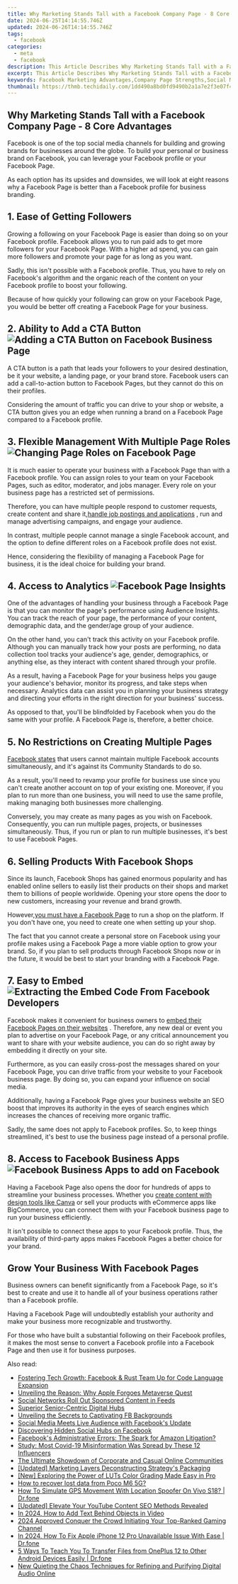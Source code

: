 ```yaml
---
title: Why Marketing Stands Tall with a Facebook Company Page - 8 Core Advantages
date: 2024-06-25T14:14:55.746Z
updated: 2024-06-26T14:14:55.746Z
tags:
  - facebook
categories:
  - meta
  - facebook
description: This Article Describes Why Marketing Stands Tall with a Facebook Company Page - 8 Core Advantages
excerpt: This Article Describes Why Marketing Stands Tall with a Facebook Company Page - 8 Core Advantages
keywords: Facebook Marketing Advantages,Company Page Strengths,Social Media Business Growth,Advertising on Facebook,Brand Engagement via FB,Core Benefits,Elevating Company Presence
thumbnail: https://thmb.techidaily.com/1dd490a8bd0fd9490b2a1a7e2f3e07f4fe288167493a224a8c1401933c662484.jpeg
---
```


## Why Marketing Stands Tall with a Facebook Company Page - 8 Core Advantages

 Facebook is one of the top social media channels for building and growing brands for businesses around the globe. To build your personal or business brand on Facebook, you can leverage your Facebook profile or your Facebook Page.

 As each option has its upsides and downsides, we will look at eight reasons why a Facebook Page is better than a Facebook profile for business branding.

## 1\. Ease of Getting Followers

 Growing a following on your Facebook Page is easier than doing so on your Facebook profile. Facebook allows you to run paid ads to get more followers for your Facebook Page. With a higher ad spend, you can gain more followers and promote your page for as long as you want.

 Sadly, this isn't possible with a Facebook profile. Thus, you have to rely on Facebook's algorithm and the organic reach of the content on your Facebook profile to boost your following.

 Because of how quickly your following can grow on your Facebook Page, you would be better off creating a Facebook Page for your business.

## 2\. Ability to Add a CTA Button ![Adding a CTA Button on Facebook Business Page](https://static1.makeuseofimages.com/wordpress/wp-content/uploads/2022/04/1-Adding-a-CTA-Button-on-Facebook-Business-Page.jpg)

 A CTA button is a path that leads your followers to your desired destination, be it your website, a landing page, or your brand store. Facebook users can add a call-to-action button to Facebook Pages, but they cannot do this on their profiles.

 Considering the amount of traffic you can drive to your shop or website, a CTA button gives you an edge when running a brand on a Facebook Page compared to a Facebook profile.

## 3\. Flexible Management With Multiple Page Roles ![Changing Page Roles on Facebook Page](https://static1.makeuseofimages.com/wordpress/wp-content/uploads/2022/04/2-Changing-Page-Roles-on-Facebook-Page.jpg)

 It is much easier to operate your business with a Facebook Page than with a Facebook profile. You can assign roles to your team on your Facebook Pages, such as editor, moderator, and jobs manager. Every role on your business page has a restricted set of permissions.

 Therefore, you can have multiple people respond to customer requests, create content and share it,[handle job postings and applications](https://www.makeuseof.com/how-to-post-a-job-ad-on-facebook/) , run and manage advertising campaigns, and engage your audience.

 In contrast, multiple people cannot manage a single Facebook account, and the option to define different roles on a Facebook profile does not exist.

 Hence, considering the flexibility of managing a Facebook Page for business, it is the ideal choice for building your brand.

## 4\. Access to Analytics ![Facebook Page Insights](https://static1.makeuseofimages.com/wordpress/wp-content/uploads/2022/04/3-Facebook-Page-Insights.jpg)

 One of the advantages of handling your business through a Facebook Page is that you can monitor the page's performance using Audience Insights. You can track the reach of your page, the performance of your content, demographic data, and the gender/age group of your audience.

 On the other hand, you can't track this activity on your Facebook profile. Although you can manually track how your posts are performing, no data collection tool tracks your audience's age, gender, demographics, or anything else, as they interact with content shared through your profile.

 As a result, having a Facebook Page for your business helps you gauge your audience's behavior, monitor its progress, and take steps when necessary. Analytics data can assist you in planning your business strategy and directing your efforts in the right direction for your business' success.

 As opposed to that, you'll be blindfolded by Facebook when you do the same with your profile. A Facebook Page is, therefore, a better choice.

## 5\. No Restrictions on Creating Multiple Pages

[Facebook states](http://web.facebook.com/help/975828035803295?%5Frdc=1&%5Frdr) that users cannot maintain multiple Facebook accounts simultaneously, and it's against its Community Standards to do so.

 As a result, you'll need to revamp your profile for business use since you can't create another account on top of your existing one. Moreover, if you plan to run more than one business, you will need to use the same profile, making managing both businesses more challenging.

 Conversely, you may create as many pages as you wish on Facebook. Consequently, you can run multiple pages, projects, or businesses simultaneously. Thus, if you run or plan to run multiple businesses, it's best to use Facebook Pages.

## 6\. Selling Products With Facebook Shops

 Since its launch, Facebook Shops has gained enormous popularity and has enabled online sellers to easily list their products on their shops and market them to billions of people worldwide. Opening your store opens the door to new customers, increasing your revenue and brand growth.

 However,[you must have a Facebook Page](https://www.makeuseof.com/tag/how-to-create-a-facebook-business-page/) to run a shop on the platform. If you don't have one, you need to create one when setting up your shop.

 The fact that you cannot create a personal store on Facebook using your profile makes using a Facebook Page a more viable option to grow your brand. So, if you plan to sell products through Facebook Shops now or in the future, it would be best to start your branding with a Facebook Page.

## 7\. Easy to Embed ![Extracting the Embed Code From Facebook Developers](https://static1.makeuseofimages.com/wordpress/wp-content/uploads/2022/04/4-Extracting-the-Embed-Code-From-Facebook-Developers.jpg)

 Facebook makes it convenient for business owners to [embed their Facebook Pages on their websites](https://www.makeuseof.com/tag/add-facebook-widgets-buttons-website/) . Therefore, any new deal or event you plan to advertise on your Facebook Page, or any critical announcement you want to share with your website audience, you can do so right away by embedding it directly on your site.

 Furthermore, as you can easily cross-post the messages shared on your Facebook Page, you can drive traffic from your website to your Facebook business page. By doing so, you can expand your influence on social media.

 Additionally, having a Facebook Page gives your business website an SEO boost that improves its authority in the eyes of search engines which increases the chances of receiving more organic traffic.

 Sadly, the same does not apply to Facebook profiles. So, to keep things streamlined, it's best to use the business page instead of a personal profile.

## 8\. Access to Facebook Business Apps ![Facebook Business Apps to add on Facebook](https://static1.makeuseofimages.com/wordpress/wp-content/uploads/2022/04/5-Facebook-Business-Apps-to-add-on-Facebook.jpg)

 Having a Facebook Page also opens the door for hundreds of apps to streamline your business processes. Whether you [create content with design tools like Canva](https://www.makeuseof.com/how-to-use-canva-beginners-guide/) or sell your products with eCommerce apps like BigCommerce, you can connect them with your Facebook business page to run your business efficiently.

 It isn't possible to connect these apps to your Facebook profile. Thus, the availability of third-party apps makes Facebook Pages a better choice for your brand.

## Grow Your Business With Facebook Pages

 Business owners can benefit significantly from a Facebook Page, so it's best to create and use it to handle all of your business operations rather than a Facebook profile.

 Having a Facebook Page will undoubtedly establish your authority and make your business more recognizable and trustworthy.

 For those who have built a substantial following on their Facebook profiles, it makes the most sense to convert a Facebook profile into a Facebook Page and then use it for business purposes.


<ins class="adsbygoogle"
     style="display:block"
     data-ad-format="autorelaxed"
     data-ad-client="ca-pub-7571918770474297"
     data-ad-slot="1223367746"></ins>



<ins class="adsbygoogle"
     style="display:block"
     data-ad-client="ca-pub-7571918770474297"
     data-ad-slot="8358498916"
     data-ad-format="auto"
     data-full-width-responsive="true"></ins>

<span class="atpl-alsoreadstyle">Also read:</span>
<div><ul>
<li><a href="https://facebook.techidaily.com/fostering-tech-growth-facebook-and-rust-team-up-for-code-language-expansion/"><u>Fostering Tech Growth: Facebook & Rust Team Up for Code Language Expansion</u></a></li>
<li><a href="https://facebook.techidaily.com/unveiling-the-reason-why-apple-forgoes-metaverse-quest/"><u>Unveiling the Reason: Why Apple Forgoes Metaverse Quest</u></a></li>
<li><a href="https://facebook.techidaily.com/social-networks-roll-out-sponsored-content-in-feeds/"><u>Social Networks Roll Out Sponsored Content in Feeds</u></a></li>
<li><a href="https://facebook.techidaily.com/superior-senior-centric-digital-hubs/"><u>Superior Senior-Centric Digital Hubs</u></a></li>
<li><a href="https://facebook.techidaily.com/unveiling-the-secrets-to-captivating-fb-backgrounds/"><u>Unveiling the Secrets to Captivating FB Backgrounds</u></a></li>
<li><a href="https://facebook.techidaily.com/social-media-meets-live-audience-with-facebooks-update/"><u>Social Media Meets Live Audience with Facebook's Update</u></a></li>
<li><a href="https://facebook.techidaily.com/discovering-hidden-social-hubs-on-facebook/"><u>Discovering Hidden Social Hubs on Facebook</u></a></li>
<li><a href="https://facebook.techidaily.com/facebooks-administrative-errors-the-spark-for-amazon-litigation/"><u>Facebook's Administrative Errors: The Spark for Amazon Litigation?</u></a></li>
<li><a href="https://facebook.techidaily.com/study-most-covid-19-misinformation-was-spread-by-these-12-influencers/"><u>Study: Most Covid-19 Misinformation Was Spread by These 12 Influencers</u></a></li>
<li><a href="https://facebook.techidaily.com/the-ultimate-showdown-of-corporate-and-casual-online-communities/"><u>The Ultimate Showdown of Corporate and Casual Online Communities</u></a></li>
<li><a href="https://extra-approaches.techidaily.com/updated-marketing-layers-deconstructing-strategys-packaging/"><u>[Updated] Marketing Layers  Deconstructing Strategy's Packaging</u></a></li>
<li><a href="https://some-knowledge.techidaily.com/new-exploring-the-power-of-luts-color-grading-made-easy-in-pro/"><u>[New] Exploring the Power of LUTs  Color Grading Made Easy in Pro</u></a></li>
<li><a href="https://blog-min.techidaily.com/how-to-recover-lost-data-from-poco-m6-5g-by-fonelab-android-recover-data/"><u>How to recover lost data from Poco M6 5G?</u></a></li>
<li><a href="https://fake-location.techidaily.com/how-to-simulate-gps-movement-with-location-spoofer-on-vivo-s18-drfone-by-drfone-virtual-android/"><u>How To Simulate GPS Movement With Location Spoofer On Vivo S18? | Dr.fone</u></a></li>
<li><a href="https://youtube-videos.techidaily.com/updated-elevate-your-youtube-content-seo-methods-revealed/"><u>[Updated] Elevate Your YouTube Content  SEO Methods Revealed</u></a></li>
<li><a href="https://ai-editing-video.techidaily.com/in-2024-how-to-add-text-behind-objects-in-video/"><u>In 2024, How to Add Text Behind Objects in Video</u></a></li>
<li><a href="https://youtube-videos.techidaily.com/2024-approved-conquer-the-crowd-initiating-your-top-ranked-gaming-channel/"><u>2024 Approved  Conquer the Crowd  Initiating Your Top-Ranked Gaming Channel</u></a></li>
<li><a href="https://iphone-unlock.techidaily.com/in-2024-how-to-fix-apple-iphone-12-pro-unavailable-issue-with-ease-drfone-by-drfone-ios/"><u>In 2024, How To Fix Apple iPhone 12 Pro Unavailable Issue With Ease | Dr.fone</u></a></li>
<li><a href="https://blog-min.techidaily.com/5-ways-to-teach-you-to-transfer-files-from-oneplus-12-to-other-android-devices-easily-drfone-by-drfone-transfer-from-android-transfer-from-android/"><u>5 Ways To Teach You To Transfer Files from OnePlus 12 to Other Android Devices Easily | Dr.fone</u></a></li>
<li><a href="https://audio-editing.techidaily.com/new-quieting-the-chaos-techniques-for-refining-and-purifying-digital-audio-online/"><u>New Quieting the Chaos Techniques for Refining and Purifying Digital Audio Online</u></a></li>
</ul></div>

